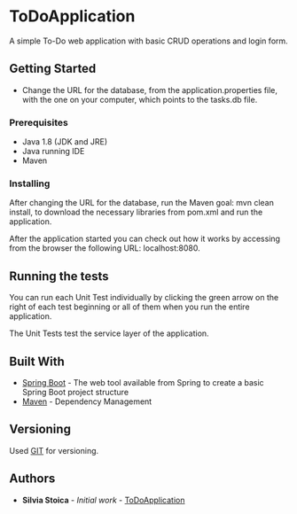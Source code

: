 # ToDoApplication
A simple To-Do web application with basic CRUD operations and login form.

## Getting Started

- Change the URL for the database, from the application.properties file, with the one on your computer, which points to the tasks.db file.

### Prerequisites

- Java 1.8 (JDK and JRE)
- Java running IDE
- Maven 

### Installing

After changing the URL for the database, run the Maven goal: mvn clean install, to download the necessary libraries from pom.xml and run the application.


After the application started you can check out how it works by accessing from the browser the following URL: localhost:8080.

## Running the tests

You can run each Unit Test individually by clicking the green arrow on the right of each test beginning or all of them when you run the entire application.

The Unit Tests test the service layer of the application.

## Built With

* [Spring Boot](https://start.spring.io/) - The web tool available from Spring to create a basic Spring Boot project structure
* [Maven](https://maven.apache.org/) - Dependency Management

## Versioning

Used [GIT](https://git-scm.com/) for versioning. 

## Authors

* **Silvia Stoica** - *Initial work* - [ToDoApplication](https://github.com/silstoica/ToDoApplication)
